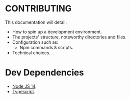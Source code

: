 # CONTRIBUTING

This documentation will detail:
- How to spin up a development environment.
- The projects' structure, noteworthy directories and files.
- Configuration such as:
  - Npm commands & scripts.
- Technical choices.


# Dev Dependencies

- [Node JS 14][nodejs].
- [Typescript][typescript].

[nodejs]: https://nodejs.org/en/
[typescript]: https://www.npmjs.com/package/typescript

